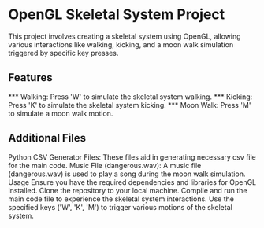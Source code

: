 # OpenGL Skeletal System Project
This project involves creating a skeletal system using OpenGL, allowing various interactions like walking, kicking, and a moon walk simulation triggered by specific key presses.

## Features
*** Walking: Press 'W' to simulate the skeletal system walking.
*** Kicking: Press 'K' to simulate the skeletal system kicking.
*** Moon Walk: Press 'M' to simulate a moon walk motion.
## Additional Files
Python CSV Generator Files: These files aid in generating necessary csv file for the main code.
Music File (dangerous.wav): A music file (dangerous.wav) is used to play a song during the moon walk simulation.
Usage
Ensure you have the required dependencies and libraries for OpenGL installed.
Clone the repository to your local machine.
Compile and run the main code file to experience the skeletal system interactions.
Use the specified keys ('W', 'K', 'M') to trigger various motions of the skeletal system.
